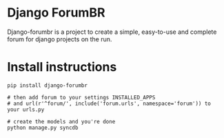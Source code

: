 Django ForumBR
==============
Django-forumbr is a project to create a simple, easy-to-use and complete forum
for django projects on the run.

Install instructions
====================
    pip install django-forumbr

    # then add forum to your settings INSTALLED_APPS
    # and url(r'^forum/', include('forum.urls', namespace='forum')) to your urls.py

    # create the models and you're done
    python manage.py syncdb